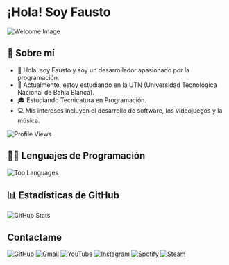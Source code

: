 # ¡Hola! Soy Fausto

![Welcome Image](https://drive.google.com/uc?id=1TDHPQPrgEv75iGzxUR6X8JqpHAkPpZwE)

## 🌟 Sobre mí
- 👋 Hola, soy Fausto y soy un desarrollador apasionado por la programación.
- 💼 Actualmente, estoy estudiando en la UTN (Universidad Tecnológica Nacional de Bahía Blanca).
- 🎓 Estudiando Tecnicatura en Programación.
- 💻 Mis intereses incluyen el desarrollo de software, los videojuegos y la música.

![Profile Views](https://komarev.com/ghpvc/?username=fashur12&color=blue)

## 🧑‍💻 Lenguajes de Programación

![Top Languages](https://github-readme-stats.vercel.app/api/top-langs/?username=fashur12&layout=compact&hide=html&theme=dark)

## 📊 Estadísticas de GitHub

![GitHub Stats](https://github-readme-stats.vercel.app/api?username=fashur12&show_icons=true&hide_title=true&count_private=true&hide=prs&theme=dark)

## Contactame
[![GitHub](https://img.shields.io/badge/GitHub-181717?style=for-the-badge&logo=github)](https://github.com/fashur12)
[![Gmail](https://img.shields.io/badge/Gmail-D14836?style=for-the-badge&logo=gmail)](mailto:fausdesch2210@gmail.com)
[![YouTube](https://img.shields.io/badge/YouTube-FF0000?style=for-the-badge&logo=youtube)](https://www.youtube.com/@itsfausto7939)
[![Instagram](https://img.shields.io/badge/Instagram-E4405F?style=for-the-badge&logo=instagram)](https://www.instagram.com/xfaustodeschx/)
[![Spotify](https://img.shields.io/badge/Spotify-1DB954?style=for-the-badge&logo=spotify)](https://open.spotify.com/user/2gewnjiaek8qm1788lyappvef?si=80b38d3dff96457d)
[![Steam](https://img.shields.io/badge/Steam-000000?style=for-the-badge&logo=steam)](https://steamcommunity.com/profiles/76561198999313443/)
